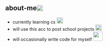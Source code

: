 ## <div style="display: flex; flex-direction: row; align-items: center;"> about-me <img class="animated-gif" style="vertical-align: middle" src="https://media.giphy.com/media/8lQyyys3SGBoUUxrUp/giphy.gif" width="20" > </div>

- currently learning cs <img class="animated-gif" src="https://media.giphy.com/media/heIX5HfWgEYlW/giphy.gif" width="20" >
- will use this acc to post school projects <img class="animated-gif" src="https://media.giphy.com/media/qyjQsUt0p0TT2/giphy.gif" width="20" > 
- will occasionally write code for myself <img class="animated-gif" src="https://media.giphy.com/media/QNFhOolVeCzPQ2Mx85/giphy.gif" width="30">
